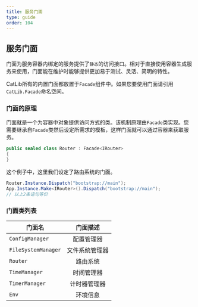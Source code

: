 ```yaml
---
title: 服务门面
type: guide
order: 104
---
```


## 服务门面

门面为服务容器内绑定的服务提供了`静态`的访问接口。相对于直接使用容器生成服务来使用，门面能在维护时能够提供更加易于测试、灵活、简明的特性。

CatLib所有的内置门面都放置于`Facade`组件中。如果您要使用门面请引用`CatLib.Facade`命名空间。

### 门面的原理

门面就是一个为容器中对象提供访问方式的类。该机制原理由`Facade`类实现。您需要继承自`Facade`类然后设定所需求的模板，这样门面就可以通过容器来获取服务。

``` csharp
public sealed class Router : Facade<IRouter>
{
}
```

这个例子中，这里我们设定了路由系统的门面。

``` csharp
Router.Instance.Dispatch("bootstrap://main");
App.Instance.Make<IRouter>().Dispatch("bootstrap://main");
// 以上2条语句等价
```

### 门面类列表

| 门面名                | 门面描述      |
| -------------------- |:------------:|
| `ConfigManager`      | 配置管理器     |
| `FileSystemManager`  | 文件系统管理器 |
| `Router`             | 路由系统      |
| `TimeManager`        | 时间管理器     |
| `TimerManager`       | 计时器管理器   |
| `Env`                | 环境信息      |